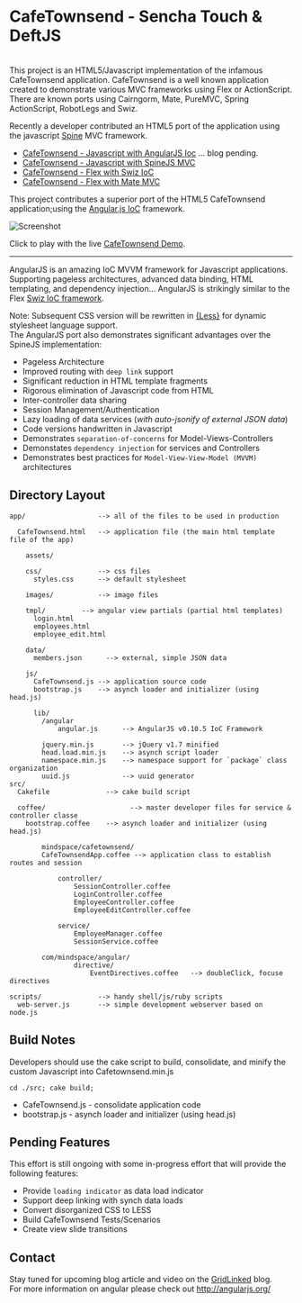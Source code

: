 # CafeTownsend - Sencha Touch & DeftJS

<br/>
This project is an HTML5/Javascript implementation of the infamous CafeTownsend application. CafeTownsend is a well known application created to demonstrate various MVC frameworks using Flex or ActionScript. There are known ports using Cairngorm, Mate, PureMVC, Spring ActionScript, RobotLegs and Swiz.

Recently a developer contributed an HTML5 port of the application using the javascript [Spine](http://spinejs.com/) MVC framework.

*  [CafeTownsend - Javascript with AngularJS Ioc]()      … blog pending.
*  [CafeTownsend - Javascript with SpineJS MVC](http://www.websector.de/blog/2011/12/31/spine-js-cafe-townsend-example/)
*  [CafeTownsend - Flex with Swiz IoC](http://www.gridlinked.info/swiz-localization-l10n-logging/)
*  [CafeTownsend - Flex with Mate MVC](http://www.websector.de/blog/2010/03/12/mate-cafe-townsend-example-updated-for-using-flex-4/)


This project contributes a superior port of the HTML5 CafeTownsend application;using the [Angular.js IoC](http://angularjs.org/) framework.


![Screenshot](https://github.com/ThomasBurleson/angularJS-CafeTownsend/raw/master/app/assets/images/screens.png)<br/>


Click to play with the live [CafeTownsend Demo](http://thomasburleson.github.com/cafetownsend/index.html).



---

AngularJS is an amazing IoC MVVM framework for Javascript applications. Supporting pageless architectures, advanced data binding, HTML templating, and dependency injection… AngularJS is strikingly similar to the Flex [Swiz IoC framework](http://swizframework.org/).


Note: Subsequent CSS version will be rewritten in [{Less}](http://lesscss.org/) for dynamic stylesheet language support. <br/>
The AngularJS port also demonstrates significant advantages over the SpineJS implementation:

*  Pageless Architecture
*  Improved routing with `deep link` support
*  Significant reduction in HTML template fragments
*  Rigorous elimination of Javascript code from HTML
*  Inter-controller data sharing
*  Session Management/Authentication
*  Lazy loading of data services (*with auto-jsonify of external JSON data*)
*  Code versions handwritten in Javascript
*  Demonstrates `separation-of-concerns` for Model-Views-Controllers
*  Demonstates `dependency injection` for services and Controllers
*  Demonstrates best practices for `Model-View-View-Model (MVVM)` architectures



## Directory Layout

    app/                  --> all of the files to be used in production

      CafeTownsend.html   --> application file (the main html template file of the app)

	    assets/

        css/              --> css files
          styles.css      --> default stylesheet

        images/           --> image files

        tmpl/         --> angular view partials (partial html templates)
          login.html
          employees.html
          employee_edit.html

        data/
          members.json      --> external, simple JSON data

        js/
          CafeTownsend.js --> application source code
          bootstrap.js    --> asynch loader and initializer (using head.js)

          lib/
            /angular
                angular.js      --> AngularJS v0.10.5 IoC Framework

            jquery.min.js       --> jQuery v1.7 minified
            head.load.min.js    --> asynch script loader
            namespace.min.js    --> namespace support for `package` class organization
            uuid.js             --> uuid generator
    src/
      Cakefile              --> cake build script

      coffee/			          --> master developer files for service & controller classe
        bootstrap.coffee  	--> asynch loader and initializer (using head.js)

		    mindspace/cafetownsend/
            CafeTownsendApp.coffee --> application class to establish routes and session

      			controller/
      				SessionController.coffee
      				LoginController.coffee
      				EmployeeController.coffee
      				EmployeeEditController.coffee

      			service/
      				EmployeeManager.coffee
      				SessionService.coffee

      	  	com/mindspace/angular/
        			directive/
        				EventDirectives.coffee   --> doubleClick, focuse directives

    scripts/              --> handy shell/js/ruby scripts
      web-server.js       --> simple development webserver based on node.js


## Build Notes


Developers should use the cake script to build, consolidate, and minify the custom Javascript into Cafetownsend.min.js

    cd ./src; cake build;

*  CafeTownsend.js - consolidate application code
*  bootstrap.js    - asynch loader and initializer (using head.js)

## Pending Features

This effort is still ongoing with some in-progress effort that will provide the following features:

*  Provide `loading indicator` as data load indicator
*  Support deep linking with synch data loads
*  Convert disorganized CSS to LESS
*  Build CafeTownsend Tests/Scenarios
*  Create view slide transitions

## Contact

Stay tuned for upcoming blog article and video on the [GridLinked](http://www.gridlinked.info) blog.<br/>
For more information on angular please check out http://angularjs.org/
